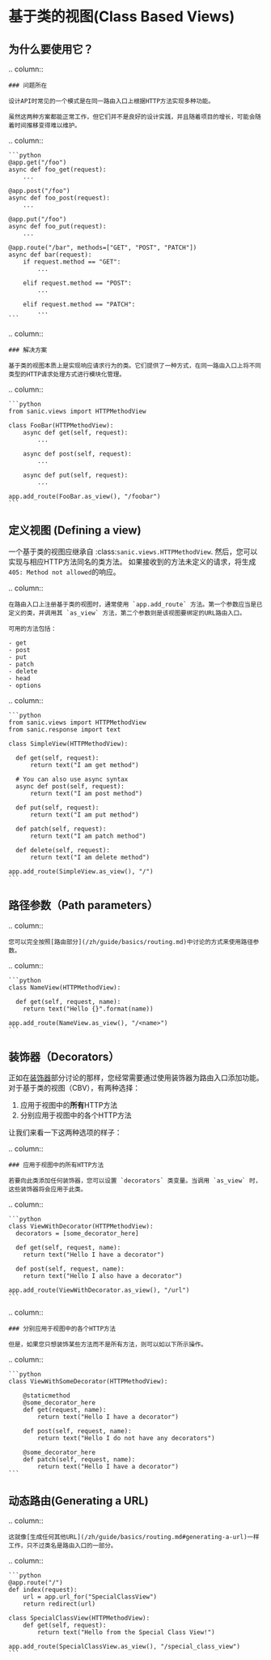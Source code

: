 # 基于类的视图(Class Based Views)

## 为什么要使用它？

.. column::

```
### 问题所在

设计API时常见的一个模式是在同一路由入口上根据HTTP方法实现多种功能。

虽然这两种方案都能正常工作，但它们并不是良好的设计实践，并且随着项目的增长，可能会随着时间推移变得难以维护。
```

.. column::

````
```python
@app.get("/foo")
async def foo_get(request):
    ...

@app.post("/foo")
async def foo_post(request):
    ...

@app.put("/foo")
async def foo_put(request):
    ...

@app.route("/bar", methods=["GET", "POST", "PATCH"])
async def bar(request):
    if request.method == "GET":
        ...

    elif request.method == "POST":
        ...
        
    elif request.method == "PATCH":
        ...
```
````

.. column::

```
### 解决方案

基于类的视图本质上是实现响应请求行为的类。它们提供了一种方式，在同一路由入口上将不同类型的HTTP请求处理方式进行模块化管理。
```

.. column::

````
```python
from sanic.views import HTTPMethodView

class FooBar(HTTPMethodView):
    async def get(self, request):
        ...
    
    async def post(self, request):
        ...
    
    async def put(self, request):
        ...

app.add_route(FooBar.as_view(), "/foobar")
```
````

## 定义视图 (Defining a view)

一个基于类的视图应继承自  :class:`sanic.views.HTTPMethodView`. 然后，您可以实现与相应HTTP方法同名的类方法。 如果接收到的方法未定义的请求，将生成`405: Method not allowed`的响应。

.. column::

```
在路由入口上注册基于类的视图时，通常使用 `app.add_route` 方法。第一个参数应当是已定义的类，并调用其 `as_view` 方法，第二个参数则是该视图要绑定的URL路由入口。

可用的方法包括：

- get
- post
- put
- patch
- delete
- head
- options
```

.. column::

````
```python
from sanic.views import HTTPMethodView
from sanic.response import text

class SimpleView(HTTPMethodView):

  def get(self, request):
      return text("I am get method")

  # You can also use async syntax
  async def post(self, request):
      return text("I am post method")

  def put(self, request):
      return text("I am put method")

  def patch(self, request):
      return text("I am patch method")

  def delete(self, request):
      return text("I am delete method")

app.add_route(SimpleView.as_view(), "/")
```
````

## 路径参数（Path parameters）

.. column::

```
您可以完全按照[路由部分](/zh/guide/basics/routing.md)中讨论的方式来使用路径参数。
```

.. column::

````
```python
class NameView(HTTPMethodView):

  def get(self, request, name):
    return text("Hello {}".format(name))

app.add_route(NameView.as_view(), "/<name>")
```
````

## 装饰器（Decorators）

正如在[装饰器](/zh/guide/best-practices/decorators.md)部分讨论的那样，您经常需要通过使用装饰器为路由入口添加功能。 对于基于类的视图（CBV），有两种选择：

1. 应用于视图中的**所有**HTTP方法
2. 分别应用于视图中的各个HTTP方法

让我们来看一下这两种选项的样子：

.. column::

```
### 应用于视图中的所有HTTP方法

若要向此类添加任何装饰器，您可以设置 `decorators` 类变量。当调用 `as_view` 时，这些装饰器将会应用于此类。
```

.. column::

````
```python
class ViewWithDecorator(HTTPMethodView):
  decorators = [some_decorator_here]

  def get(self, request, name):
    return text("Hello I have a decorator")

  def post(self, request, name):
    return text("Hello I also have a decorator")

app.add_route(ViewWithDecorator.as_view(), "/url")
```
````

.. column::

```
### 分别应用于视图中的各个HTTP方法

但是，如果您只想装饰某些方法而不是所有方法，则可以如以下所示操作。
```

.. column::

````
```python
class ViewWithSomeDecorator(HTTPMethodView):

    @staticmethod
    @some_decorator_here
    def get(request, name):
        return text("Hello I have a decorator")

    def post(self, request, name):
        return text("Hello I do not have any decorators")

    @some_decorator_here
    def patch(self, request, name):
        return text("Hello I have a decorator")
```
````

## 动态路由(Generating a URL)

.. column::

```
这就像[生成任何其他URL](/zh/guide/basics/routing.md#generating-a-url)一样工作，只不过类名是路由入口的一部分。
```

.. column::

````
```python
@app.route("/")
def index(request):
    url = app.url_for("SpecialClassView")
    return redirect(url)

class SpecialClassView(HTTPMethodView):
    def get(self, request):
        return text("Hello from the Special Class View!")

app.add_route(SpecialClassView.as_view(), "/special_class_view")
```
````

